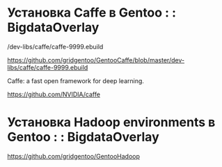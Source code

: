 
# Установка Caffe в Gentoo : : BigdataOverlay
/dev-libs/caffe/caffe-9999.ebuild	

https://github.com/gridgentoo/GentooCaffe/blob/master/dev-libs/caffe/caffe-9999.ebuild

Caffe: a fast open framework for deep learning.

https://github.com/NVIDIA/caffe

# Установка Hadoop environments в Gentoo : : BigdataOverlay
https://github.com/gridgentoo/GentooHadoop

